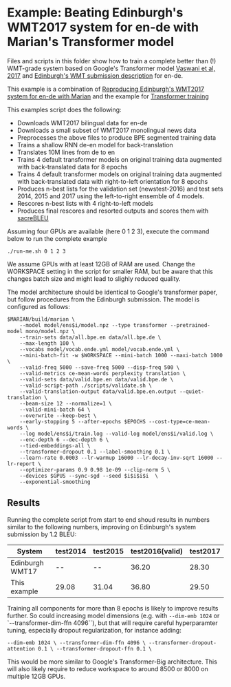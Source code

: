# Example: Beating Edinburgh's WMT2017 system for en-de with Marian's Transformer model

Files and scripts in this folder show how to train a complete better than (!) WMT-grade system
based on Google's Transformer model [Vaswani et al, 2017](https://arxiv.org/abs/1706.03762)
and [Edinburgh's WMT submission description](http://www.aclweb.org/anthology/W17-4739) for en-de.

This example is a combination of [Reproducing Edinburgh's WMT2017 system for en-de with Marian](../wmt2017-uedin/)
and the example for [Transformer training](../transformer)

This examples script does the following:

* Downloads WMT2017 bilingual data for en-de
* Downloads a small subset of WMT2017 monolingual news data
* Preprocesses the above files to produce BPE segmented training data
* Trains a shallow RNN de-en model for back-translation
* Translates 10M lines from de to en
* Trains 4 default transformer models on original training data augmented with back-translated data for 8 epochs
* Trains 4 default transformer models on original training data augmented with back-translated data with right-to-left orientation for 8 epochs
* Produces n-best lists for the validation set (newstest-2016) and test sets 2014, 2015 and 2017 using the left-to-right ensemble of 4 models.
* Rescores n-best lists with 4 right-to-left models
* Produces final rescores and resorted outputs and scores them with [sacreBLEU](https://github.com/mjpost/sacreBLEU)

Assuming four GPUs are available (here 0 1 2 3), execute the command below
to run the complete example

```
./run-me.sh 0 1 2 3
```

We assume GPUs with at least 12GB of RAM are used. Change the WORKSPACE setting in the script for smaller RAM, but
be aware that this changes batch size and might lead to slighly reduced quality.

The model architecture should be identical to Google's transformer paper, but follow procedures from the Edinburgh submission.
The model is configured as follows:

```
$MARIAN/build/marian \
    --model model/ens$i/model.npz --type transformer --pretrained-model mono/model.npz \
    --train-sets data/all.bpe.en data/all.bpe.de \
    --max-length 100 \
    --vocabs model/vocab.ende.yml model/vocab.ende.yml \
    --mini-batch-fit -w $WORKSPACE --mini-batch 1000 --maxi-batch 1000 \
    --valid-freq 5000 --save-freq 5000 --disp-freq 500 \
    --valid-metrics ce-mean-words perplexity translation \
    --valid-sets data/valid.bpe.en data/valid.bpe.de \
    --valid-script-path ./scripts/validate.sh \
    --valid-translation-output data/valid.bpe.en.output --quiet-translation \
    --beam-size 12 --normalize=1 \
    --valid-mini-batch 64 \
    --overwrite --keep-best \
    --early-stopping 5 --after-epochs $EPOCHS --cost-type=ce-mean-words \
    --log model/ens$i/train.log --valid-log model/ens$i/valid.log \
    --enc-depth 6 --dec-depth 6 \
    --tied-embeddings-all \
    --transformer-dropout 0.1 --label-smoothing 0.1 \
    --learn-rate 0.0003 --lr-warmup 16000 --lr-decay-inv-sqrt 16000 --lr-report \
    --optimizer-params 0.9 0.98 1e-09 --clip-norm 5 \
    --devices $GPUS --sync-sgd --seed $i$i$i$i  \
    --exponential-smoothing
```

## Results

Running the complete script from start to end shoud results in numbers similar to the following numbers,
improving on Edinburgh's system submission by 1.2 BLEU:

System | test2014 | test2015 | test2016(valid) | test2017 |
|------|----------|----------|-----------------|----------|
|Edinburgh WMT17| --  |  --  | 36.20 |28.30|
|This example | 29.08 | 31.04 | 36.80 | 29.50|

Training all components for more than 8 epochs is likely to improve results further.
So could increasing model dimensions (e.g. with `--dim-emb 1024` or `--transformer-dim-ffn 4096``), but that will
require careful hyperparamter tuning, especially dropout regularization, for instance adding:

``
--dim-emb 1024 \
--transformer-dim-ffn 4096 \
--transformer-dropout-attention 0.1 \
--transformer-dropout-ffn 0.1 \
``

This would be more similar to Google's Transformer-Big architecture. This will also likely require to reduce workspace to
around 8500 or 8000 on multiple 12GB GPUs.
